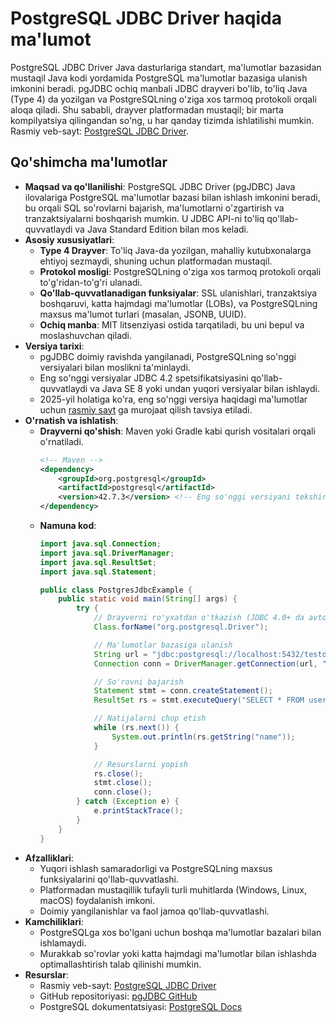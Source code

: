 # PostgreSQL JDBC Driver haqida ma'lumot

PostgreSQL JDBC Driver Java dasturlariga standart, ma'lumotlar bazasidan mustaqil Java kodi yordamida PostgreSQL ma'lumotlar bazasiga ulanish imkonini beradi. pgJDBC ochiq manbali JDBC drayveri bo'lib, to'liq Java (Type 4) da yozilgan va PostgreSQLning o'ziga xos tarmoq protokoli orqali aloqa qiladi. Shu sababli, drayver platformadan mustaqil; bir marta kompilyatsiya qilingandan so'ng, u har qanday tizimda ishlatilishi mumkin. Rasmiy veb-sayt: [PostgreSQL JDBC Driver](https://jdbc.postgresql.org/).

## Qo'shimcha ma'lumotlar
- **Maqsad va qo'llanilishi**: PostgreSQL JDBC Driver (pgJDBC) Java ilovalariga PostgreSQL ma'lumotlar bazasi bilan ishlash imkonini beradi, bu orqali SQL so'rovlarni bajarish, ma'lumotlarni o'zgartirish va tranzaktsiyalarni boshqarish mumkin. U JDBC API-ni to'liq qo'llab-quvvatlaydi va Java Standard Edition bilan mos keladi.
- **Asosiy xususiyatlari**:
  - **Type 4 Drayver**: To'liq Java-da yozilgan, mahalliy kutubxonalarga ehtiyoj sezmaydi, shuning uchun platformadan mustaqil.
  - **Protokol mosligi**: PostgreSQLning o'ziga xos tarmoq protokoli orqali to'g'ridan-to'g'ri ulanadi.
  - **Qo'llab-quvvatlanadigan funksiyalar**: SSL ulanishlari, tranzaktsiya boshqaruvi, katta hajmdagi ma'lumotlar (LOBs), va PostgreSQLning maxsus ma'lumot turlari (masalan, JSONB, UUID).
  - **Ochiq manba**: MIT litsenziyasi ostida tarqatiladi, bu uni bepul va moslashuvchan qiladi.
- **Versiya tarixi**:
  - pgJDBC doimiy ravishda yangilanadi, PostgreSQLning so'nggi versiyalari bilan moslikni ta'minlaydi.
  - Eng so'nggi versiyalar JDBC 4.2 spetsifikatsiyasini qo'llab-quvvatlaydi va Java SE 8 yoki undan yuqori versiyalar bilan ishlaydi.
  - 2025-yil holatiga ko'ra, eng so'nggi versiya haqidagi ma'lumotlar uchun [rasmiy sayt](https://jdbc.postgresql.org/) ga murojaat qilish tavsiya etiladi.
- **O'rnatish va ishlatish**:
  - **Drayverni qo'shish**: Maven yoki Gradle kabi qurish vositalari orqali o'rnatiladi.
    ```xml
    <!-- Maven -->
    <dependency>
        <groupId>org.postgresql</groupId>
        <artifactId>postgresql</artifactId>
        <version>42.7.3</version> <!-- Eng so'nggi versiyani tekshirish kerak -->
    </dependency>
    ```
  - **Namuna kod**:
    ```java
    import java.sql.Connection;
    import java.sql.DriverManager;
    import java.sql.ResultSet;
    import java.sql.Statement;

    public class PostgresJdbcExample {
        public static void main(String[] args) {
            try {
                // Drayverni ro'yxatdan o'tkazish (JDBC 4.0+ da avtomatik)
                Class.forName("org.postgresql.Driver");

                // Ma'lumotlar bazasiga ulanish
                String url = "jdbc:postgresql://localhost:5432/testdb";
                Connection conn = DriverManager.getConnection(url, "username", "password");

                // So'rovni bajarish
                Statement stmt = conn.createStatement();
                ResultSet rs = stmt.executeQuery("SELECT * FROM users");

                // Natijalarni chop etish
                while (rs.next()) {
                    System.out.println(rs.getString("name"));
                }

                // Resurslarni yopish
                rs.close();
                stmt.close();
                conn.close();
            } catch (Exception e) {
                e.printStackTrace();
            }
        }
    }
    ```
- **Afzalliklari**:
  - Yuqori ishlash samaradorligi va PostgreSQLning maxsus funksiyalarini qo'llab-quvvatlashi.
  - Platformadan mustaqillik tufayli turli muhitlarda (Windows, Linux, macOS) foydalanish imkoni.
  - Doimiy yangilanishlar va faol jamoa qo'llab-quvvatlashi.
- **Kamchiliklari**:
  - PostgreSQLga xos bo'lgani uchun boshqa ma'lumotlar bazalari bilan ishlamaydi.
  - Murakkab so'rovlar yoki katta hajmdagi ma'lumotlar bilan ishlashda optimallashtirish talab qilinishi mumkin.
- **Resurslar**:
  - Rasmiy veb-sayt: [PostgreSQL JDBC Driver](https://jdbc.postgresql.org/)
  - GitHub repositoriyasi: [pgJDBC GitHub](https://github.com/pgjdbc/pgjdbc)
  - PostgreSQL dokumentatsiyasi: [PostgreSQL Docs](https://www.postgresql.org/docs/)
